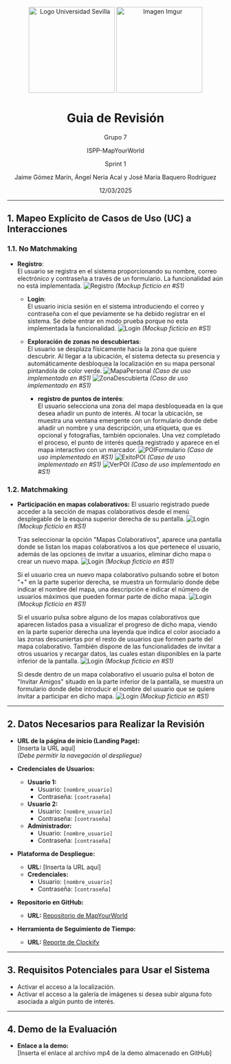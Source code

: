 <p align="center">
  <img src="https://www.ucm.es/al-acmes/file/logo-universidad-sevilla/?ver" alt="Logo Universidad Sevilla" width="200" height="200">
  <img src="https://i.imgur.com/vlzkG4H.png" alt="Imagen Imgur" width="auto" height="200">
</p>

<h1 align="center">Guia de Revisión</h1>

<p align="center">
    Grupo 7
</p>
<p align="center">
    ISPP-MapYourWorld
</p>
<p align="center">
    Sprint 1
</p>
<p align="center">
    Jaime Gómez Marín, Ángel Neria Acal y José María Baquero Rodríguez
</p>
<p align="center">
    12/03/2025
</p>

---

## 1. Mapeo Explícito de Casos de Uso (UC) a Interacciones


### 1.1. No Matchmaking

- **Registro**:  
  El usuario se registra en el sistema proporcionando su nombre, correo electrónico y contraseña a través de un formulario. La funcionalidad aún no está implementada.
  ![Registro](./Images/Registro.png)
  *(Mockup ficticio en #S1)*

  - **Login**:  
  El usuario inicia sesión en el sistema introduciendo el correo y contraseña con el que peviamente se ha debido registrar en el sistema. Se debe entrar en modo prueba porque no esta implementada la funcionalidad.
  ![Login](./Images/Login.png)
  *(Mockup ficticio en #S1)*

  - **Exploración de zonas no descubiertas**:  
  El usuario se desplaza físicamente hacia la zona que quiere descubrir. Al llegar a la ubicación, el sistema detecta su presencia y automáticamente desbloquea la localización en su mapa personal pintandola de color verde.
  ![MapaPersonal](./Images/MapaPersonal.png)
  *(Caso de uso implementado en #S1)*
  ![ZonaDescubierta](./Images/ZonaDescubierta.png)
  *(Caso de uso implementado en #S1)*

    - **registro de puntos de interés**:  
  El usuario selecciona una zona del mapa desbloqueada en la que desea añadir un punto de interés. Al tocar la ubicación, se muestra una ventana emergente con un formulario donde debe añadir un nombre y una descripción, una etiqueta, que es opcional y fotografías, también opcionales. Una vez completado el proceso, el punto de interés queda registrado y aparece en el mapa interactivo con un marcador.
  ![POIFormulario](./Images/POIFormulario.png)
  *(Caso de uso implementado en #S1)*
  ![ExitoPOI](./Images/exitoPOI.png)
  *(Caso de uso implementado en #S1)*
  ![VerPOI](./Images/verPOI.png)
  *(Caso de uso implementado en #S1)*


### 1.2. Matchmaking


- **Participación en mapas colaborativos:**
  El usuario registrado puede acceder a la sección de mapas colaborativos desde el menú desplegable de la esquina superior derecha de su pantalla.
  ![Login](./Images/MenuMapColab.png)
  *(Mockup ficticio en #S1)*
  
  Tras seleccionar la opción "Mapas Colaborativos", aparece una pantalla donde se listan los mapas colaborativos a los que pertenece el usuario, además de las opciones de invitar a usuarios, eliminar dicho mapa o crear un nuevo mapa.
  ![Login](./Images/MenusDesplMapaColab.png)
  *(Mockup ficticio en #S1)*

  Si el usuario crea un nuevo mapa colaborativo pulsando sobre el boton "+" en la parte superior derecha, se muestra un formulario donde debe indicar el nombre del mapa, una descripción e indicar el número de usuarios máximos  que pueden formar parte de dicho mapa.
  ![Login](./Images/crearMapaColab.png)
  *(Mockup ficticio en #S1)*

  Si el usuario pulsa sobre alguno de los mapas colaborativos que aparecen listados pasa a visualizar el progreso de dicho mapa, viendo en la parte superior derecha una leyenda que indica el color asociado a las zonas descuniertas por el resto de usuarios que formen parte del mapa colaborativo. También dispone de las funcionalidades de invitar a otros usuarios y recargar datos, las cuales estan disponibles en la parte inferior de la pantalla.
  ![Login](./Images/verMapaColab.png)
  *(Mockup ficticio en #S1)*

  Si desde dentro de un mapa colaborativo el usuario pulsa el boton de "Invitar Amigos" situado en la parte inferior de la pantalla, se muestra un formulario donde debe introducir el nombre del usuario que se quiere invitar a participar en dicho mapa.
  ![Login](./Images/invitarMapaColab.png)
  *(Mockup ficticio en #S1)*
  
  

---

## 2. Datos Necesarios para Realizar la Revisión

- **URL de la página de inicio (Landing Page):**  
  [Inserta la URL aquí]  
  *(Debe permitir la navegación al despliegue)*

- **Credenciales de Usuarios:**
  - **Usuario 1:**  
    - Usuario: `[nombre_usuario]`  
    - Contraseña: `[contraseña]`
  - **Usuario 2:**  
    - Usuario: `[nombre_usuario]`  
    - Contraseña: `[contraseña]`
  - **Administrador:**  
    - Usuario: `[nombre_usuario]`  
    - Contraseña: `[contraseña]`

- **Plataforma de Despliegue:**
  - **URL:** [Inserta la URL aquí]  
  - **Credenciales:**  
    - Usuario: `[nombre_usuario]`  
    - Contraseña: `[contraseña]`

- **Repositorio en GitHub:**  
  - **URL:** [Repositorio de MapYourWorld](https://github.com/ISPP-Grupo-7/MapYourWorld)

- **Herramienta de Seguimiento de Tiempo:**
  - **URL:** [Reporte de Clockify](https://app.clockify.me/shared/67d1d4ef61753b24b9d8d838)  
  

---

## 3. Requisitos Potenciales para Usar el Sistema

- Activar el acceso a la localización.
- Activar el acceso a la galería de imágenes si desea subir alguna foto asociada a algún punto de interés.

---

## 4. Demo de la Evaluación

- **Enlace a la demo:**  
  [Inserta el enlace al archivo mp4 de la demo almacenado en GitHub]
